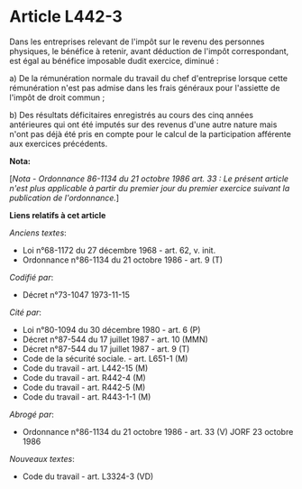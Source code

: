 # Article L442-3

Dans les entreprises relevant de l'impôt sur le revenu des personnes physiques, le bénéfice à retenir, avant déduction de
l'impôt correspondant, est égal au bénéfice imposable dudit exercice, diminué :

a) De la rémunération normale du travail du chef d'entreprise lorsque cette rémunération n'est pas admise dans les frais
généraux pour l'assiette de l'impôt de droit commun ;

b) Des résultats déficitaires enregistrés au cours des cinq années antérieures qui ont été imputés sur des revenus d'une
autre nature mais n'ont pas déjà été pris en compte pour le calcul de la participation afférente aux exercices précédents.

**Nota:**

[*Nota - Ordonnance 86-1134 du 21 octobre 1986 art. 33 : Le présent article n'est plus applicable à partir du premier jour du
premier exercice suivant la publication de l'ordonnance.*]

**Liens relatifs à cet article**

_Anciens textes_:

  - Loi n°68-1172 du 27 décembre 1968 - art. 62, v. init.
  - Ordonnance n°86-1134 du 21 octobre 1986 - art. 9 (T)

_Codifié par_:

  - Décret n°73-1047 1973-11-15

_Cité par_:

  - Loi n°80-1094 du 30 décembre 1980 - art. 6 (P)
  - Décret n°87-544 du 17 juillet 1987 - art. 10 (MMN)
  - Décret n°87-544 du 17 juillet 1987 - art. 9 (T)
  - Code de la sécurité sociale. - art. L651-1 (M)
  - Code du travail - art. L442-15 (M)
  - Code du travail - art. R442-4 (M)
  - Code du travail - art. R442-5 (M)
  - Code du travail - art. R443-1-1 (M)

_Abrogé par_:

  - Ordonnance n°86-1134 du 21 octobre 1986 - art. 33 (V) JORF 23 octobre 1986

_Nouveaux textes_:

  - Code du travail - art. L3324-3 (VD)
